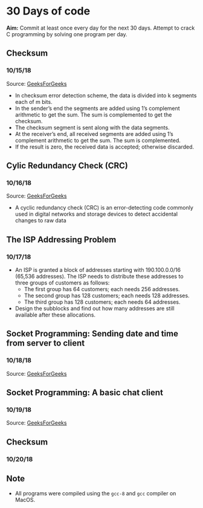 # 30 Days of code

**Aim:** Commit at least once every day for the next 30 days. Attempt to crack C programming by solving one program per day.

## Checksum
### 10/15/18
Source: [GeeksForGeeks](https://www.geeksforgeeks.org/error-detection-computer-networks/)
* In checksum error detection scheme, the data is divided into k segments each of m bits.
* In the sender’s end the segments are added using 1’s complement arithmetic to get the sum. The sum is complemented to get the checksum.
* The checksum segment is sent along with the data segments.
* At the receiver’s end, all received segments are added using 1’s complement arithmetic to get the sum. The sum is complemented.
* If the result is zero, the received data is accepted; otherwise discarded.

## Cylic Redundancy Check (CRC)
### 10/16/18
Source: [GeeksForGeeks](https://www.geeksforgeeks.org/modulo-2-binary-division/)
* A cyclic redundancy check (CRC) is an error-detecting code commonly used in digital networks and storage devices to detect accidental changes to raw data

## The ISP Addressing Problem
### 10/17/18
* An ISP is granted a block of addresses starting with 190.100.0.0/16 (65,536 addresses). The ISP needs to distribute these addresses to three groups of customers as follows:
    * The first group has 64 customers; each needs 256 addresses.
    * The second group has 128 customers; each needs 128 addresses.
    * The third group has 128 customers; each needs 64 addresses.
* Design the subblocks and find out how many addresses are still available after these allocations.

## Socket Programming: Sending date and time from server to client
### 10/18/18
Source: [GeeksForGeeks](https://www.geeksforgeeks.org/socket-programming-cc/)

## Socket Programming: A basic chat client
### 10/19/18
Source: [GeeksForGeeks](https://www.geeksforgeeks.org/socket-programming-cc/)

## Checksum
### 10/20/18

## Note
* All programs were compiled using the `gcc-8` and `gcc` compiler on MacOS.